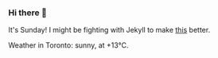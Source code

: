 ### Hi there :wave:

It's Sunday! I might be fighting with Jekyll to make [this](https://swissclubto.github.io) better.

Weather in Toronto: sunny, at +13°C.
